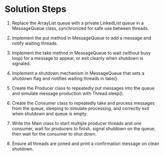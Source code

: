 # Solution Steps

1. Replace the ArrayList queue with a private LinkedList queue in a MessageQueue class, synchronized for safe use between threads.

2. Implement the put method in MessageQueue to add a message and notify waiting threads.

3. Implement the take method in MessageQueue to wait (without busy loop) for a message to appear, or exit cleanly when shutdown is signaled.

4. Implement a shutdown mechanism in MessageQueue that sets a shutdown flag and notifies waiting threads in take().

5. Create the Producer class to repeatedly put messages into the queue and simulate message production with Thread.sleep().

6. Create the Consumer class to repeatedly take and process messages from the queue, sleeping to simulate processing, and correctly exit when shutdown and queue is empty.

7. Write the Main class to start multiple producer threads and one consumer, wait for producers to finish, signal shutdown on the queue, then wait for the consumer to shut down.

8. Ensure all threads are joined and print a confirmation message on clean shutdown.

